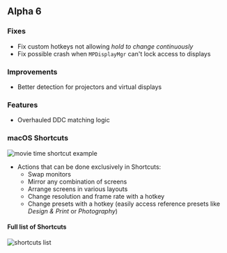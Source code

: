 ## Alpha 6

### Fixes

* Fix custom hotkeys not allowing *hold to change continuously*
* Fix possible crash when `MPDisplayMgr` can't lock access to displays

### Improvements

* Better detection for projectors and virtual displays

### Features

* Overhauled DDC matching logic

### macOS **Shortcuts**

![movie time shortcut example](https://img.panaitiu.com/_/1620/plain/https://files.lunar.fyi/shortcuts-movie-time.png)

* Actions that can be done exclusively in Shortcuts:
    * Swap monitors
    * Mirror any combination of screens
    * Arrange screens in various layouts
    * Change resolution and frame rate with a hotkey
    * Change presets with a hotkey (easily access reference presets like *Design & Print* or *Photography*)

#### Full list of Shortcuts

![shortcuts list](https://files.lunar.fyi/shortcuts-list.png)